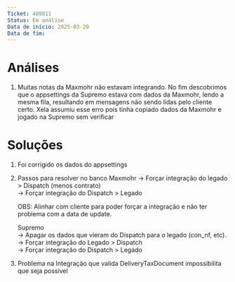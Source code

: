 ```yaml
---
Ticket: 489811
Status: Em análise
Data de início: 2025-03-20
Data de fim:
---
```


# Análises
1. Muitas notas da Maxmohr não estavam integrando. No fim descobrimos que o appsettings da Supremo estava com dados da Maxmohr, lendo a mesma fila, resultando em mensagens não sendo lidas pelo cliente certo. 
   Xela assumiu esse erro pois tinha copiado dados da Maxmohr e jogado na Supremo sem verificar


# Soluções
1. Foi corrigido os dados do appsettings
2. Passos para resolver no banco
	Maxmohr
	-> Forçar integração do legado > Dispatch (menos contrato)  
	-> Forçar integração do Dispatch > Legado  
	  
	OBS: Alinhar com cliente para poder forçar a integração e não ter problema com a data de update.  
	  
	Supremo  
	-> Apagar os dados que vieram do Dispatch para o legado (con_nf, etc).  
	-> Forçar integração do Legado > Dispatch  
	-> Forçar integração do Dispatch > Legado
3. Problema na Integração que valida DeliveryTaxDocument impossibilita que seja possível 